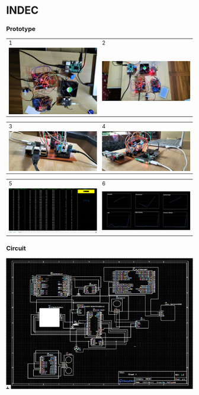 # INDEC

### Prototype

<table>
  <tr>
    <td>1</td>
     <td>2</td>
      
  </tr>
  <tr>
    <td><img src="7.jpg"  </td>
    <td><img src="9.jpg"  ></td>
     
  </tr>
 </table>
<table>
  <tr>
    <td>3</td>
     <td>4</td>
      
  </tr>
  <tr>
    <td><img src="1.jpg"  </td>
    <td><img src="3.jpg"  ></td>
     
  </tr>
 </table>

<table>
  <tr>
    <td>5</td>
     <td>6</td>
    
  </tr>
  <tr>
    <td><img src="gs1.png"  </td>
    <td><img src="gs2.png"  ></td>
   
  </tr>
 </table>

 
 
 


### Circuit
![](cd2.png)

